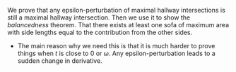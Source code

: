 We prove that any epsilon-perturbation of maximal hallway intersections is still a maximal hallway intersection.
Then we use it to show the _balancedness_ theorem. That there exists at least one sofa of maximum area with side lengths equal to the contribution from the other sides. 
- The main reason why we need this is that it is much harder to prove things when $t$ is close to $0$ or $\omega$. Any epsilon-perturbation leads to a sudden change in derivative.